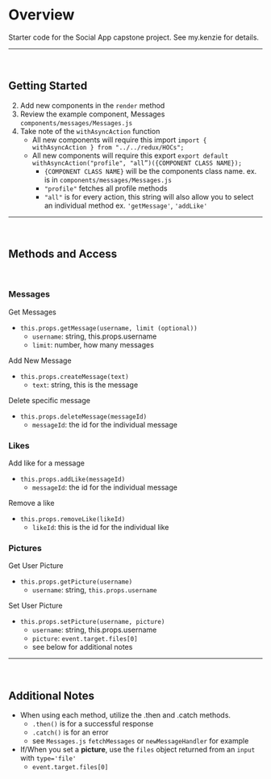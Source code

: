 # Overview

Starter code for the Social App capstone project. See my.kenzie for details.

----------------------------
<br>

## Getting Started

<!-- 1. Go to the profile page `pages/Profile.js` -->
2. Add new components in the `render` method
3. Review the example component, Messages `components/messages/Messages.js`
4. Take note of the `withAsyncAction` function
    * All new components will require this import `import { withAsyncAction } from "../../redux/HOCs";`
    * All new components will require this export `export default withAsyncAction("profile", "all”)({COMPONENT CLASS NAME});`
      * `{COMPONENT CLASS NAME}` will be the components class name. ex. is in `components/messages/Messages.js`
      * `"profile"` fetches all profile methods
      * `"all"` is for every action, this string will also allow you to select an individual method ex. `'getMessage'`, `'addLike'`

----------------------------
<br>

## Methods and Access

<br>

### Messages

Get Messages

* `this.props.getMessage(username, limit (optional))`
  * `username`: string, this.props.username
  * `limit`: number, how many messages

Add New Message

* `this.props.createMessage(text)`
  * `text`: string, this is the message

Delete specific message

* `this.props.deleteMessage(messageId)`
  * `messageId`: the id for the individual message

### Likes

Add like for a message

* `this.props.addLike(messageId)`
  * `messageId`: the id for the individual message

Remove a like

* `this.props.removeLike(likeId)`
  * `likeId`: this is the id for the individual like

### Pictures

Get User Picture

* `this.props.getPicture(username)`
  * `username`: string, `this.props.username`

Set User Picture

* `this.props.setPicture(username, picture)`
  * `username`: string, this.props.username
  * `picture`: `event.target.files[0]`
  * see below for additional notes

----------------------------
<br>

## Additional Notes

* When using each method, utilize the .then and .catch methods.
  * `.then()` is for a successful response
  * `.catch()` is for an error
  * see `Messages.js` `fetchMessages` or `newMessageHandler` for example
* If/When you set a **picture**, use the `files` object returned from an `input` with `type='file'`
  * `event.target.files[0]`
